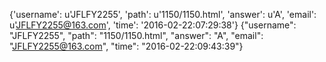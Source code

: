 {'username': u'JFLFY2255', 'path': u'1150/1150.html', 'answer': u'A', 'email': u'JFLFY2255@163.com', 'time': '2016-02-22:07:29:38'}
{"username": "JFLFY2255", "path": "1150/1150.html", "answer": "A", "email": "JFLFY2255@163.com", "time": "2016-02-22:09:43:39"}